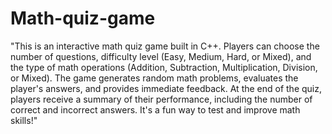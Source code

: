 # Math-quiz-game

"This is an interactive math quiz game built in C++. Players can choose the number of questions, difficulty level (Easy, Medium, Hard, or Mixed), and the type of math operations (Addition, Subtraction, Multiplication, Division, or Mixed). The game generates random math problems, evaluates the player's answers, and provides immediate feedback. At the end of the quiz, players receive a summary of their performance, including the number of correct and incorrect answers. It's a fun way to test and improve math skills!"
